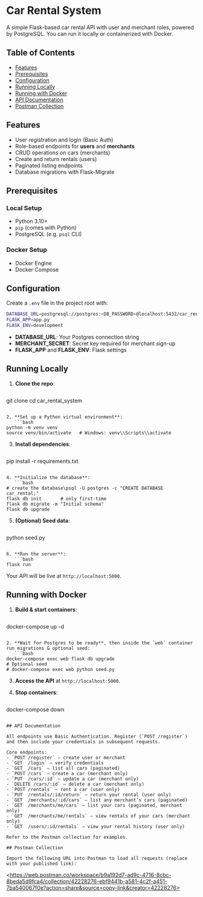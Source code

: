 # Car Rental System

A simple Flask-based car rental API with user and merchant roles, powered by PostgreSQL. You can run it locally or containerized with Docker.

## Table of Contents

* [Features](#features)
* [Prerequisites](#prerequisites)
* [Configuration](#configuration)
* [Running Locally](#running-locally)
* [Running with Docker](#running-with-docker)
* [API Documentation](#api-documentation)
* [Postman Collection](#postman-collection)

## Features

* User registration and login (Basic Auth)
* Role-based endpoints for **users** and **merchants**
* CRUD operations on cars (merchants)
* Create and return rentals (users)
* Paginated listing endpoints
* Database migrations with Flask-Migrate

## Prerequisites

### Local Setup

* Python 3.10+
* `pip` (comes with Python)
* PostgreSQL (e.g. `psql` CLI)

### Docker Setup

* Docker Engine
* Docker Compose

## Configuration

Create a `.env` file in the project root with:

```bash
DATABASE_URL=postgresql://postgres:<DB_PASSWORD>@localhost:5432/car_rental
FLASK_APP=app.py
FLASK_ENV=development
```

* **DATABASE\_URL**: Your Postgres connection string
* **MERCHANT\_SECRET**: Secret key required for merchant sign-up
* **FLASK\_APP** and **FLASK\_ENV**: Flask settings

## Running Locally

1. **Clone the repo**:

   ```bash
   ```

git clone <repo-url>
cd car\_rental\_system

````

2. **Set up a Python virtual environment**:
   ```bash
python -m venv venv
source venv/bin/activate   # Windows: venv\\Scripts\\activate
````

3. **Install dependencies**:

   ```bash
   ```

pip install -r requirements.txt

````

4. **Initialize the database**:
   ```bash
# create the database\psql -U postgres -c "CREATE DATABASE car_rental;"
flask db init       # only first-time
flask db migrate -m "Initial schema"
flask db upgrade
````

5. **(Optional) Seed data**:

   ```bash
   ```

python seed.py

````

6. **Run the server**:
   ```bash
flask run
````

Your API will be live at `http://localhost:5000`.

## Running with Docker

1. **Build & start containers**:

   ```bash
   ```

docker-compose up -d

````

2. **Wait for Postgres to be ready**, then inside the `web` container run migrations & optional seed:
   ```bash
docker-compose exec web flask db upgrade
# Optional seed
# docker-compose exec web python seed.py
````

3. **Access the API** at `http://localhost:5000`.

4. **Stop containers**:

   ```bash
   ```

docker-compose down

```

## API Documentation

All endpoints use Basic Authentication. Register (`POST /register`) and then include your credentials in subsequent requests.

Core endpoints:
- `POST /register` – create user or merchant
- `GET  /login` – verify credentials
- `GET  /cars` – list all cars (paginated)
- `POST /cars` – create a car (merchant only)
- `PUT  /cars/:id` – update a car (merchant only)
- `DELETE /cars/:id` – delete a car (merchant only)
- `POST /rentals` – rent a car (user only)
- `PUT  /rentals/:id/return` – return your rental (user only)
- `GET  /merchants/:id/cars` – list any merchant’s cars (paginated)
- `GET  /merchants/me/cars` – list your cars (paginated, merchant only)
- `GET  /merchants/me/rentals` – view rentals of your cars (merchant only)
- `GET  /users/:id/rentals` – view your rental history (user only)

Refer to the Postman collection for examples.

## Postman Collection

Import the following URL into Postman to load all requests (replace with your published link):

```

\<https://web.postman.co/workspace/b9a192d7-ad9c-4716-8cbc-8beda5d9fca4/collection/42228276-ebf9441b-a581-4c2f-a451-7ba540067f0e?action=share&source=copy-link&creator=42228276>
